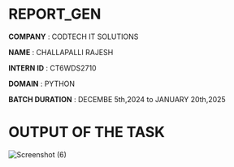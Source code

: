 # REPORT_GEN

**COMPANY** : CODTECH IT SOLUTIONS

**NAME** : CHALLAPALLI RAJESH

**INTERN ID** : CT6WDS2710

**DOMAIN** : PYTHON

**BATCH DURATION** : DECEMBE 5th,2024 to JANUARY 20th,2025

# OUTPUT OF THE TASK

![Screenshot (6)](https://github.com/user-attachments/assets/621af18e-7ab1-46d9-8e2a-12d32d5ea69b)
